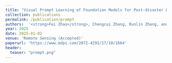 ```yaml
---
title: "Visual Prompt Learning of Foundation Models for Post-disaster Damage Assessment"
collection: publications
permalink: /publication/prompt
authors:  '<strong>Fei Zhao</strong>, Chengcui Zhang, Runlin Zhang, and Tianyang Wang'
year: 2025
date: 2025-01-02  
venue: 'Remote Sensing (Accepted)'
paperurl: 'https://www.mdpi.com/2072-4292/17/10/1664'
header:
  teaser: "prompt.png"
---
```



